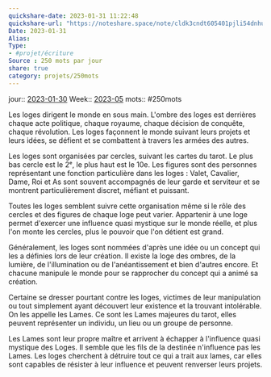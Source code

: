 ```yaml
---
quickshare-date: 2023-01-31 11:22:48
quickshare-url: "https://noteshare.space/note/cldk3cndt605401pjli54dnhu#bJlVAD4PE+Bt2whCokRWbih5XcYfe7BRAlwVW4ViUKg"
Date: 2023-01-31
Alias:
Type: 
- #projet/écriture
Source : 250 mots par jour
share: true
category: projets/250mots
---
```

jour::  [2023-01-30](2023-01-30.md)
Week:: [2023-05](2023-05.md)
mots:: 
#250mots 

Les loges dirigent le monde en sous main. L'ombre des loges est derrières chaque acte politique, chaque royaume, chaque décision de conquête, chaque révolution. 
Les loges façonnent le monde suivant leurs projets et leurs idées, se défient et se combattent à travers les armées des autres.

Les loges sont organisées par cercles, suivant les cartes du tarot. Le plus bas cercle est le 2ᵉ, le plus haut est le 10e. Les figures sont des personnes représentant une fonction particulière dans les loges : Valet, Cavalier, Dame, Roi et As sont souvent accompagnés de leur garde et serviteur et se montrent particulièrement discret, méfiant et puissant.

Toutes les loges semblent suivre cette organisation même si le rôle des cercles et des figures de chaque loge peut varier. Appartenir à une loge permet d'exercer une influence quasi mystique sur le monde réelle, et plus l'on monte les cercles, plus le pouvoir que l'on détient est grand.

Généralement, les loges sont nommées d'après une idée ou un concept qui les a définies lors de leur création. Il existe la loge des ombres, de la lumière, de l'illumination ou de l'anéantissement et bien d'autres encore. Et chacune manipule le monde pour se rapprocher du concept qui a animé sa création.

Certaine se dresser pourtant contre les loges, victimes de leur manipulation ou tout simplement ayant découvert leur existence et la trouvant intolérable. On les appelle les Lames. Ce sont les Lames majeures du tarot, elles peuvent représenter un individu, un lieu ou un groupe de personne. 

Les Lames sont leur propre maître et arrivent à échapper à l'influence quasi mystique des Loges. Il semble que les fils de la destinée n'influence pas les Lames. Les loges cherchent à détruire tout ce qui a trait aux lames, car elles sont capables de résister à leur influence et peuvent renverser leurs projets.